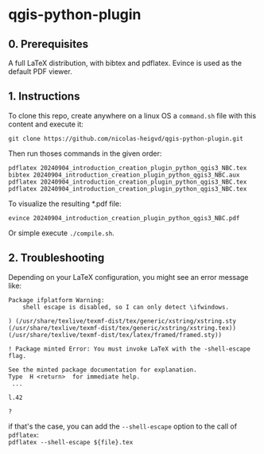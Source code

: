 # qgis-python-plugin

## 0. Prerequisites
A full LaTeX distribution, with bibtex and pdflatex. Evince is used as the default PDF viewer.

## 1. Instructions
To clone this repo, create anywhere on a linux OS a `command.sh` file with this content and execute it:    

```
git clone https://github.com/nicolas-heigvd/qgis-python-plugin.git
```

Then run thoses commands in the given order:    
```
pdflatex 20240904_introduction_creation_plugin_python_qgis3_NBC.tex
bibtex 20240904_introduction_creation_plugin_python_qgis3_NBC.aux
pdflatex 20240904_introduction_creation_plugin_python_qgis3_NBC.tex
pdflatex 20240904_introduction_creation_plugin_python_qgis3_NBC.tex
```

To visualize the resulting *.pdf file:    
```
evince 20240904_introduction_creation_plugin_python_qgis3_NBC.pdf
```

Or simple execute `./compile.sh`.

## 2. Troubleshooting
Depending on your LaTeX configuration, you might see an error message like:

```
Package ifplatform Warning: 
    shell escape is disabled, so I can only detect \ifwindows.

) (/usr/share/texlive/texmf-dist/tex/generic/xstring/xstring.sty
(/usr/share/texlive/texmf-dist/tex/generic/xstring/xstring.tex))
(/usr/share/texlive/texmf-dist/tex/latex/framed/framed.sty))

! Package minted Error: You must invoke LaTeX with the -shell-escape flag.

See the minted package documentation for explanation.
Type  H <return>  for immediate help.
 ...                                              
                                                  
l.42 
     
? 
```

if that's the case, you can add the `--shell-escape` option to the call of `pdflatex`:    
`pdflatex --shell-escape ${file}.tex`